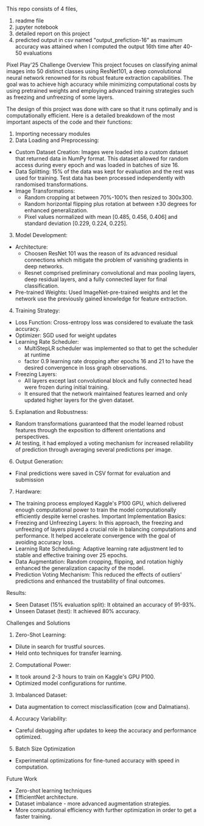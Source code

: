 This repo consists of 4 files, 
1. readme file
2. jupyter notebook
3. detailed report on this project
4. predicted output in csv named "output_prefiction-16" as maximum accuracy was attained when I computed the output 16th time after 40-50 evaluations


Pixel Play'25 Challenge
Overview
This project focuses on classifying animal images into 50 distinct classes using ResNet101, a deep convolutional neural network renowned for its robust feature extraction capabilities. The goal was to achieve high accuracy while minimizing computational costs by using pretrained weights and employing advanced training strategies such as freezing and unfreezing of some layers.

The design of this project was done with care so that it runs optimally and is computationally efficient. Here is a detailed breakdown of the most important aspects of the code and their functions:
1. Importing necessary modules
2. Data Loading and Preprocessing:
* Custom Dataset Creation: Images were loaded into a custom dataset that returned data in NumPy format. This dataset allowed for random access during every epoch and was loaded in batches of size 16.
* Data Splitting: 15% of the data was kept for evaluation and the rest was used for training. Test data has been processed independently with randomised transformations.
* Image Transformations:
  - Random cropping at between 70%-100% then resized to 300x300.
  - Random horizontal flipping plus rotation at between ±30 degrees for enhanced generalization.
  - Pixel values normalized with mean [0.485, 0.456, 0.406] and standard deviation [0.229, 0.224, 0.225].
3. Model Development:
* Architecture:
  - Choosen ResNet 101 was the reason of its advanced residual connections which mitigate the problem of vanishing gradients in deep networks.
  - Resnet comprised preliminary convolutional and max pooling layers, deep residual layers, and a fully connected layer for final classification.
* Pre-trained Weights: Used ImageNet-pre-trained weights and let the network use the previously gained knowledge for feature extraction.
4. Training Strategy:
* Loss Function: Cross-entropy loss was considered to evaluate the task accuracy.
* Optimizer: SGD used for weight updates
* Learning Rate Scheduler:
  - MultiStepLR scheduler was implemented so that to get the scheduler at runtime
  - factor 0.9 learning rate dropping after epochs 16 and 21 to have the desired convergence in loss graph observations.
* Freezing Layers:
  - All layers except last convolutional block and fully connected head were frozen during initial training.
  - It ensured that the network maintained features learned and only updated higher layers for the given dataset.
5. Explanation and Robustness:
* Random transformations guaranteed that the model learned robust features through the exposition to different orientations and perspectives.
* At testing, it had employed a voting mechanism for increased reliability of prediction through averaging several predictions per image.
6. Output Generation:
* Final predictions were saved in CSV format for evaluation and submission
7. Hardware:
* The training process employed Kaggle's P100 GPU, which delivered enough computational power to train the model computationally efficiently despite kernel crashes.
Important Implementation Basics:
* Freezing and Unfreezing Layers: In this approach, the freezing and unfreezing of layers played a crucial role in balancing computations and performance. It helped accelerate convergence with the goal of avoiding accuracy loss.
* Learning Rate Scheduling: Adaptive learning rate adjustment led to stable and effective training over 25 epochs.
* Data Augmentation: Random cropping, flipping, and rotation highly enhanced the generalization capacity of the model.
* Prediction Voting Mechanism: This reduced the effects of outliers' predictions and enhanced the trustability of final outcomes.

Results:

* Seen Dataset (15% evaluation split): It obtained an accuracy of 91-93%.
* Unseen Dataset (test): It achieved 80% accuracy.

Challenges and Solutions
1. Zero-Shot Learning:
* Dilute in search for trustful sources.
* Held onto techniques for transfer learning.
2. Computational Power:
* It took around 2-3 hours to train on Kaggle's GPU P100.
* Optimized model configurations for runtime.
3. Imbalanced Dataset:
* Data augmentation to correct misclassification (cow and Dalmatians).
4. Accuracy Variability:
* Careful debugging after updates to keep the accuracy and performance optimized.
5. Batch Size Optimization
* Experimental optimizations for fine-tuned accuracy with speed in computation.

Future Work
*	Zero-shot learning techniques
*	EfficientNet architecture.
*	Dataset imbalance - more advanced augmentation strategies.
*	More computational efficiency with further optimization in order to get a faster training.
